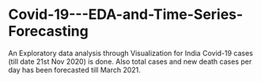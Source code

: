 # Covid-19---EDA-and-Time-Series-Forecasting
An Exploratory data analysis through Visualization for India Covid-19 cases (till date 21st Nov 2020) is done. Also total cases and new death cases per day has been forecasted till March 2021.
